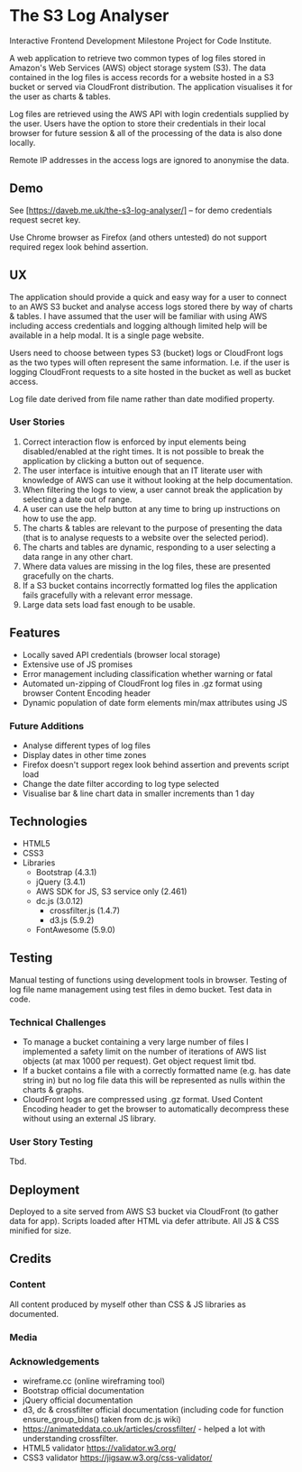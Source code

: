 # The S3 Log Analyser

Interactive Frontend Development Milestone Project for Code Institute.

A web application to retrieve two common types of log files stored in Amazon's Web Services (AWS) object storage system (S3). The data contained in the log files is access records for a website hosted in a S3 bucket or served via CloudFront distribution. The application visualises it for the user as charts & tables.

Log files are retrieved using the AWS API with login credentials supplied by the user. Users have the option to store their credentials in their local browser for future session & all of the processing of the data is also done locally.

Remote IP addresses in the access logs are ignored to anonymise the data.

## Demo

See [https://daveb.me.uk/the-s3-log-analyser/] – for demo credentials request secret key.

Use Chrome browser as Firefox (and others untested) do not support required regex look behind assertion.

## UX

The application should provide a quick and easy way for a user to connect to an AWS S3 bucket and analyse access logs stored there by way of charts & tables. I have assumed that the user will be familiar with using AWS including access credentials and logging although limited help will be available in a help modal. It is a single page website.

Users need to choose between types S3 (bucket) logs or CloudFront logs as the two types will often represent the same information. I.e. if the user is logging CloudFront requests to a site hosted in the bucket as well as bucket access.

Log file date derived from file name rather than date modified property.

### User Stories

1. Correct interaction flow is enforced by input elements being disabled/enabled at the right times. It is not possible to break the application by clicking a button out of sequence.
2. The user interface is intuitive enough that an IT literate user with knowledge of AWS can use it without looking at the help documentation.
3. When filtering the logs to view, a user cannot break the application by selecting a date out of range.
4. A user can use the help button at any time to bring up instructions on how to use the app.
5. The charts & tables are relevant to the purpose of presenting the data (that is to analyse requests to a website over the selected period).
6. The charts and tables are dynamic, responding to a user selecting a data range in any other chart.
7. Where data values are missing in the log files, these are presented gracefully on the charts.
8. If a S3 bucket contains incorrectly formatted log files the application fails gracefully with a relevant error message.
9. Large data sets load fast enough to be usable.

## Features

- Locally saved API credentials (browser local storage)
- Extensive use of JS promises
- Error management including classification whether warning or fatal
- Automated un-zipping of CloudFront log files in .gz format using browser Content Encoding header
- Dynamic population of date form elements min/max attributes using JS

### Future Additions

- Analyse different types of log files
- Display dates in other time zones
- Firefox doesn't support regex look behind assertion and prevents script load
- Change the date filter according to log type selected
- Visualise bar & line chart data in smaller increments than 1 day

## Technologies

- HTML5
- CSS3
- Libraries
    - Bootstrap (4.3.1)
    - jQuery (3.4.1)
    - AWS SDK for JS, S3 service only (2.461)
    - dc.js (3.0.12)
        - crossfilter.js (1.4.7)
        - d3.js (5.9.2)
    - FontAwesome (5.9.0)

## Testing

Manual testing of functions using development tools in browser.
Testing of log file name management using test files in demo bucket.
Test data in code.

### Technical Challenges

- To manage a bucket containing a very large number of files I implemented a safety limit on the number of iterations of AWS list objects (at max 1000 per request). Get object request limit tbd.
- If a bucket contains a file with a correctly formatted name (e.g. has date string in) but no log file data this will be represented as nulls within the charts & graphs.
- CloudFront logs are compressed using .gz format. Used Content Encoding header to get the browser to automatically decompress these without using an external JS library.

### User Story Testing

Tbd.

## Deployment

Deployed to a site served from AWS S3 bucket via CloudFront (to gather data for app).
Scripts loaded after HTML via defer attribute. All JS & CSS minified for size.

## Credits

### Content

All content produced by myself other than CSS & JS libraries as documented.

### Media

### Acknowledgements

- wireframe.cc (online wireframing tool)
- Bootstrap official documentation
- jQuery official documentation
- d3, dc & crossfilter official documentation (including code for function ensure_group_bins() taken from dc.js wiki)
- https://animateddata.co.uk/articles/crossfilter/ - helped a lot with understanding crossfilter.
- HTML5 validator https://validator.w3.org/
- CSS3 validator https://jigsaw.w3.org/css-validator/